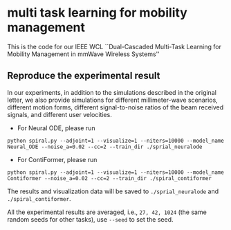 # multi task learning for mobility management
This is the code for our IEEE WCL ``Dual-Cascaded Multi-Task Learning for Mobility Management in mmWave Wireless Systems''

## Reproduce the experimental result

In our experiments, in addition to the simulations described in the original letter, we also provide simulations for different millimeter-wave scenarios, different motion forms, different signal-to-noise ratios of the beam received signals, and different user velocities.

* For Neural ODE, please run

```
python spiral.py --adjoint=1 --visualize=1 --niters=10000 --model_name Neural_ODE --noise_a=0.02 --cc=2 --train_dir ./sprial_neuralode
```

* For ContiFormer, please run

```
python spiral.py --adjoint=1 --visualize=1 --niters=10000 --model_name Contiformer --noise_a=0.02 --cc=2 --train_dir ./spiral_contiformer
```

The results and visualization data will be saved to `./sprial_neuralode` and `./spiral_contiformer`. 

All the experimental results are averaged, i.e., `27, 42, 1024` (the same random seeds for other tasks), use `--seed` to set the seed.
